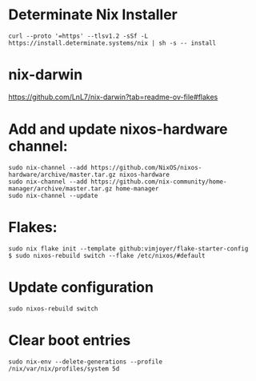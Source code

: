 # Determinate Nix Installer 

```
curl --proto '=https' --tlsv1.2 -sSf -L https://install.determinate.systems/nix | sh -s -- install
```

# nix-darwin

https://github.com/LnL7/nix-darwin?tab=readme-ov-file#flakes

# Add and update nixos-hardware channel:

```
sudo nix-channel --add https://github.com/NixOS/nixos-hardware/archive/master.tar.gz nixos-hardware 
sudo nix-channel --add https://github.com/nix-community/home-manager/archive/master.tar.gz home-manager
sudo nix-channel --update
```

# Flakes:
```
sudo nix flake init --template github:vimjoyer/flake-starter-config
$ sudo nixos-rebuild switch --flake /etc/nixos/#default
```

# Update configuration
```
sudo nixos-rebuild switch
```
# Clear boot entries
```
sudo nix-env --delete-generations --profile /nix/var/nix/profiles/system 5d
```
